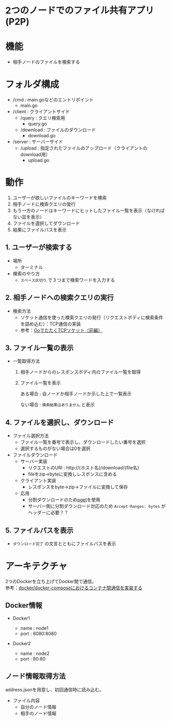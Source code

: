 # 2つのノードでのファイル共有アプリ(P2P)

# 機能
- 相手ノードのファイルを検索する

# フォルダ構成
- /cmd : main.goなどのエントリポイント
  - main.go
- /client : クライアントサイド
  - /query : クエリ検索用
    - query.go
  - /download : ファイルのダウンロード
    - download.go
- /server : サーバーサイド
  - /upload : 指定されたファイルのアップロード（クライアントのdownload用）
    - upload.go

# 動作
1. ユーザーが欲しいファイルのキーワードを検索
2. 相手ノードに検索クエリの発行
3. もう一方のノードはキーワードにヒットしたファイル一覧を表示（なければない旨を表示）
4. ファイルを選択してダウンロード
5. 結果にファイルパスを表示

## 1. ユーザーが検索する
- 場所
  - ターミナル
- 検索のやり方
  - `スペース区切り` で３つまで検索ワードを入力する

## 2. 相手ノードへの検索クエリの実行
- 検索方法
  - ソケット通信を使った検索クエリの発行（リクエストボディに検索条件を詰め込む）：TCP通信の実装
  - 参考：[GoでたたくTCPソケット（前編）](https://ascii.jp/elem/000/001/276/1276572/)

## 3. ファイル一覧の表示
- 一覧取得方法
  1. 相手ノードからのレスポンスボディ内のファイル一覧を取得
  2. ファイル一覧を表示

      ある場合 : 自ノードか相手ノードか示した上で一覧表示

      ない場合 : `検索結果はありません` と表示

## 4. ファイルを選択し、ダウンロード
- ファイル選択方法
  - ファイル一覧を番号で表示し、ダウンロードしたい番号を選択
  - 選択するものがない場合は0を選択
- ファイルダウンロード
  - サーバー実装
    - リクエストのURI : http://{ホスト名}/download/{file名}
    - fileをzip→byteに変換しレスポンスに含める
  - クライアント実装
    - レスポンスをbyte→zip→ファイルに変換して保存
  - 応用
    - 分割ダウンロードのため[pget](https://github.com/Code-Hex/pget)を使用
    - サーバー側に分割ダウンロード対応のため `Accept-Ranges: bytes` がヘッダーに必要？？

## 5. ファイルパスを表示
-  `ダウンロード完了` の文言とともにファイルパスを表示

# アーキテクチャ
2つのDockerを立ち上げてDocker間で通信。<br>
参考：[docker/docker-composeにおけるコンテナ間通信を実装する](https://dragon-taro.com/technology/post-556#outline__6)

## Docker情報

- Docker1
  - name : node1
  - port : 8080:8080

- Docker2
  - name : node2
  - port : 80:80

## ノード情報取得方法
address.jsonを用意し、初回通信時に読み込む。
- ファイル内容
  - 自分のノード情報
  - 相手のノード情報
